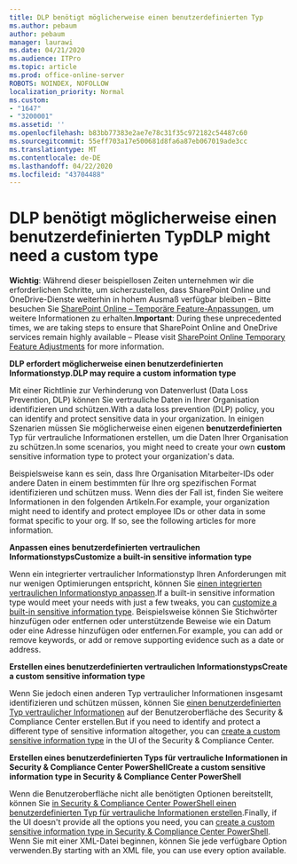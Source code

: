 ```yaml
---
title: DLP benötigt möglicherweise einen benutzerdefinierten Typ
ms.author: pebaum
author: pebaum
manager: laurawi
ms.date: 04/21/2020
ms.audience: ITPro
ms.topic: article
ms.prod: office-online-server
ROBOTS: NOINDEX, NOFOLLOW
localization_priority: Normal
ms.custom:
- "1647"
- "3200001"
ms.assetid: ''
ms.openlocfilehash: b83bb77383e2ae7e78c31f35c972182c54487c60
ms.sourcegitcommit: 55eff703a17e500681d8fa6a87eb067019ade3cc
ms.translationtype: MT
ms.contentlocale: de-DE
ms.lasthandoff: 04/22/2020
ms.locfileid: "43704488"
---
```

# <a name="dlp-might-need-a-custom-type"></a><span data-ttu-id="5059f-102">DLP benötigt möglicherweise einen benutzerdefinierten Typ</span><span class="sxs-lookup"><span data-stu-id="5059f-102">DLP might need a custom type</span></span>

<span data-ttu-id="5059f-103">**Wichtig**: Während dieser beispiellosen Zeiten unternehmen wir die erforderlichen Schritte, um sicherzustellen, dass SharePoint Online und OneDrive-Dienste weiterhin in hohem Ausmaß verfügbar bleiben – Bitte besuchen Sie [SharePoint Online – Temporäre Feature-Anpassungen](https://aka.ms/ODSPAdjustments), um weitere Informationen zu erhalten.</span><span class="sxs-lookup"><span data-stu-id="5059f-103">**Important**: During these unprecedented times, we are taking steps to ensure that SharePoint Online and OneDrive services remain highly available – Please visit [SharePoint Online Temporary Feature Adjustments](https://aka.ms/ODSPAdjustments) for more information.</span></span>

<span data-ttu-id="5059f-104">**DLP erfordert möglicherweise einen benutzerdefinierten Informationstyp.**</span><span class="sxs-lookup"><span data-stu-id="5059f-104">**DLP may require a custom information type**</span></span>

<span data-ttu-id="5059f-105">Mit einer Richtlinie zur Verhinderung von Datenverlust (Data Loss Prevention, DLP) können Sie vertrauliche Daten in Ihrer Organisation identifizieren und schützen.</span><span class="sxs-lookup"><span data-stu-id="5059f-105">With a data loss prevention (DLP) policy, you can identify and protect sensitive data in your organization.</span></span> <span data-ttu-id="5059f-106">In einigen Szenarien müssen Sie möglicherweise einen eigenen **benutzerdefinierten** Typ für vertrauliche Informationen erstellen, um die Daten Ihrer Organisation zu schützen.</span><span class="sxs-lookup"><span data-stu-id="5059f-106">In some scenarios, you might need to create your own **custom** sensitive information type to protect your organization's data.</span></span>

<span data-ttu-id="5059f-107">Beispielsweise kann es sein, dass Ihre Organisation Mitarbeiter-IDs oder andere Daten in einem bestimmten für Ihre org spezifischen Format identifizieren und schützen muss. Wenn dies der Fall ist, finden Sie weitere Informationen in den folgenden Artikeln.</span><span class="sxs-lookup"><span data-stu-id="5059f-107">For example, your organization might need to identify and protect employee IDs or other data in some format specific to your org. If so, see the following articles for more information.</span></span>
  
 <span data-ttu-id="5059f-108">**Anpassen eines benutzerdefinierten vertraulichen Informationstyps**</span><span class="sxs-lookup"><span data-stu-id="5059f-108">**Customize a built-in sensitive information type**</span></span>
  
<span data-ttu-id="5059f-109">Wenn ein integrierter vertraulicher Informationstyp Ihren Anforderungen mit nur wenigen Optimierungen entspricht, können Sie [einen integrierten vertraulichen Informationstyp anpassen](https://docs.microsoft.com/office365/securitycompliance/customize-a-built-in-sensitive-information-type).</span><span class="sxs-lookup"><span data-stu-id="5059f-109">If a built-in sensitive information type would meet your needs with just a few tweaks, you can [customize a built-in sensitive information type](https://docs.microsoft.com/office365/securitycompliance/customize-a-built-in-sensitive-information-type).</span></span> <span data-ttu-id="5059f-110">Beispielsweise können Sie Stichwörter hinzufügen oder entfernen oder unterstützende Beweise wie ein Datum oder eine Adresse hinzufügen oder entfernen.</span><span class="sxs-lookup"><span data-stu-id="5059f-110">For example, you can add or remove keywords, or add or remove supporting evidence such as a date or address.</span></span>
  
 <span data-ttu-id="5059f-111">**Erstellen eines benutzerdefinierten vertraulichen Informationstyps**</span><span class="sxs-lookup"><span data-stu-id="5059f-111">**Create a custom sensitive information type**</span></span>
  
<span data-ttu-id="5059f-112">Wenn Sie jedoch einen anderen Typ vertraulicher Informationen insgesamt identifizieren und schützen müssen, können Sie [einen benutzerdefinierten Typ vertraulicher Informationen](https://docs.microsoft.com/office365/securitycompliance/create-a-custom-sensitive-information-type) auf der Benutzeroberfläche des Security & Compliance Center erstellen.</span><span class="sxs-lookup"><span data-stu-id="5059f-112">But if you need to identify and protect a different type of sensitive information altogether, you can [create a custom sensitive information type](https://docs.microsoft.com/office365/securitycompliance/create-a-custom-sensitive-information-type) in the UI of the Security & Compliance Center.</span></span>
  
<span data-ttu-id="5059f-113">**Erstellen eines benutzerdefinierten Typs für vertrauliche Informationen in Security & Compliance Center PowerShell**</span><span class="sxs-lookup"><span data-stu-id="5059f-113">**Create a custom sensitive information type in Security & Compliance Center PowerShell**</span></span>

<span data-ttu-id="5059f-114">Wenn die Benutzeroberfläche nicht alle benötigten Optionen bereitstellt, können Sie [in Security & Compliance Center PowerShell einen benutzerdefinierten Typ für vertrauliche Informationen erstellen](https://docs.microsoft.com/office365/securitycompliance/create-a-custom-sensitive-information-type-in-scc-powershell).</span><span class="sxs-lookup"><span data-stu-id="5059f-114">Finally, if the UI doesn't provide all the options you need, you can [create a custom sensitive information type in Security & Compliance Center PowerShell](https://docs.microsoft.com/office365/securitycompliance/create-a-custom-sensitive-information-type-in-scc-powershell).</span></span> <span data-ttu-id="5059f-115">Wenn Sie mit einer XML-Datei beginnen, können Sie jede verfügbare Option verwenden.</span><span class="sxs-lookup"><span data-stu-id="5059f-115">By starting with an XML file, you can use every option available.</span></span>
